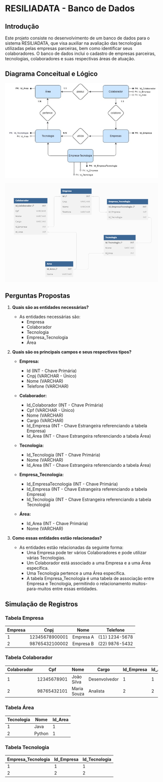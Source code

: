 # RESILIADATA - Banco de Dados

## Introdução
Este projeto consiste no desenvolvimento de um banco de dados para o sistema RESILIADATA, que visa auxiliar na avaliação das tecnologias utilizadas pelas empresas parceiras, bem como identificar seus colaboradores. O banco de dados inclui o cadastro de empresas parceiras, tecnologias, colaboradores e suas respectivas áreas de atuação.

## Diagrama Conceitual e Lógico
<p align="center">
  <img src="https://raw.githubusercontent.com/nayanesenhorinha/resiliadata/main/diagramaConceitual.jpg" alt="Diagrama conceitual">
</p>

<p align="center">
  <img src="https://raw.githubusercontent.com/nayanesenhorinha/resiliadata/main/diagramaLogico.png" alt="Diagrama conceitual">
</p>

## Perguntas Propostas

1. **Quais são as entidades necessárias?**
   - As entidades necessárias são:
     - Empresa
     - Colaborador
     - Tecnologia
     - Empresa_Tecnologia
     - Área

2. **Quais são os principais campos e seus respectivos tipos?**
   - **Empresa:**
     - Id (INT - Chave Primária)
     - Cnpj (VARCHAR - Único)
     - Nome (VARCHAR)
     - Telefone (VARCHAR)
       
   - **Colaborador:**
     - Id_Colaborador (INT - Chave Primária)
     - Cpf (VARCHAR - Único)
     - Nome (VARCHAR)
     - Cargo (VARCHAR)
     - Id_Empresa (INT - Chave Estrangeira referenciando a tabela Empresa)
     - Id_Area (INT - Chave Estrangeira referenciando a tabela Área)
       
   - **Tecnologia:**
     - Id_Tecnologia (INT - Chave Primária)
     - Nome (VARCHAR)
     - Id_Area (INT - Chave Estrangeira referenciando a tabela Área)
       
   - **Empresa_Tecnologia:**
     - Id_EmpresaTecnologia (INT - Chave Primária)
     - Id_Empresa (INT - Chave Estrangeira referenciando a tabela Empresa)
     - Id_Tecnologia (INT - Chave Estrangeira referenciando a tabela Tecnologia)
       
   - **Área:**
     - Id_Area (INT - Chave Primária)
     - Nome (VARCHAR)

3. **Como essas entidades estão relacionadas?**
   - As entidades estão relacionadas da seguinte forma:
     - Uma Empresa pode ter vários Colaboradores e pode utilizar várias Tecnologias.
     - Um Colaborador está associado a uma Empresa e a uma Área específica.
     - Uma Tecnologia pertence a uma Área específica.
     - A tabela Empresa_Tecnologia é uma tabela de associação entre Empresa e Tecnologia, permitindo o relacionamento muitos-para-muitos entre essas entidades.
  
## Simulação de Registros
### Tabela Empresa
| Empresa | Cnpj           | Nome          | Telefone     |
|---------|----------------|---------------|--------------|
| 1       | 12345678900001 | Empresa A     | (11) 1234-5678 |
| 2       | 98765432100002 | Empresa B     | (22) 9876-5432 |

### Tabela Colaborador
| Colaborador | Cpf           | Nome          | Cargo        | Id_Empresa | Id_Area |
|-------------|---------------|---------------|--------------|------------|---------|
| 1           | 12345678901   | João Silva    | Desenvolvedor| 1          | 1       |
| 2           | 98765432101   | Maria Souza   | Analista     | 2          | 2       |

### Tabela Área
| Tecnologia | Nome           | Id_Area |
|------------|----------------|---------|
| 1          | Java           | 1       |
| 2          | Python         | 1       |

### Tabela Tecnologia
| Empresa_Tecnologia | Id_Empresa | Id_Tecnologia |
|--------------------|------------|---------------|
| 1                  | 1          | 1             |
| 2                  | 2          | 2             |


